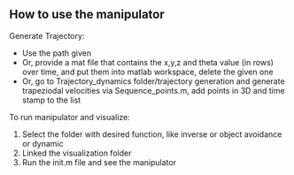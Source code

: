 ## How to use the manipulator

Generate Trajectory:
- Use the path given
- Or, provide a mat file that contains the x,y,z and theta value (in rows) over time, and put them into matlab workspace, delete the given one
- Or, go to Trajectory_dynamics folder/trajectory generation and generate trapeziodal velocities via Sequence_points.m, add points in 3D and time stamp to the list

To run manipulator and visualize:
1. Select the folder with desired function, like inverse or object avoidance or dynamic
2. Linked the visualization folder
3. Run the init.m file and see the manipulator
